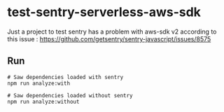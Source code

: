 # test-sentry-serverless-aws-sdk

Just a project to test sentry has a problem with aws-sdk v2 according to this issue : https://github.com/getsentry/sentry-javascript/issues/8575


## Run 

```
# Saw dependencies loaded with sentry
npm run analyze:with

# Saw dependencies loaded without sentry
npm run analyze:without
```